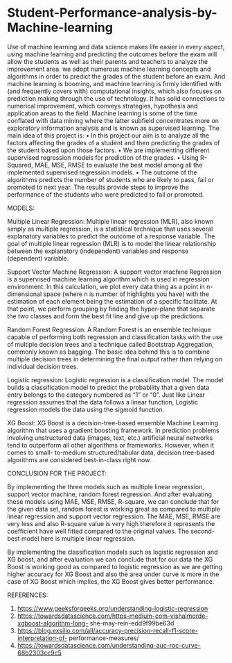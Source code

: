 # Student-Performance-analysis-by-Machine-learning
Use of machine learning and data science makes life easier in every aspect, using machine learning and predicting the outcomes before the exam will allow the students as well as their parents and teachers to analyze the improvement area. we adopt numerous machine learning concepts and algorithms in order to predict the grades of the student before an exam. And machine learning is booming, and machine learning is firmly identified with (and frequently covers with) computational insights, which also focuses on prediction making through the use of technology. It has solid connections to numerical improvement, which conveys strategies, hypothesis and application areas to the field. Machine learning is some of the time conflated with data mining where the latter subfield concentrates more on exploratory information analysis and is known as supervised learning.
The main idea of this project is:
• In this project our aim is to analyze all the factors affecting the grades of a student and then predicting the grades of the student based upon those factors.
• We are implementing different supervised regression models for prediction of the grades.
• Using R-Squared, MAE, MSE, RMSE to evaluate the best model among all the
implemented supervised regression models.
• The outcome of the algorithms predicts the number of students who are likely to pass,
fail or promoted to next year. The results provide steps to improve the performance of the students who were predicted to fail or promoted.


MODELS:

Multiple Linear Regression: Multiple linear regression (MLR), also known simply as multiple regression, is a statistical technique that uses several explanatory variables to predict the outcome of a response variable. The goal of multiple linear regression (MLR) is to model the linear relationship between the explanatory (independent) variables and response (dependent) variable.

Support Vector Machine Regression: A support vector machine Regression is a supervised machine learning algorithm which is used in regression environment. In this calculation, we plot every data thing as a point in n- dimensional space (where n is number of highlights you have) with the estimation of each element being the estimation of a specific facilitate. At that point, we perform grouping by finding the hyper-plane that separate the two classes and form the best fit line and give up the predictions.

Random Forest Regression: A Random Forest is an ensemble technique capable of performing both regression and classification tasks with the use of multiple decision trees and a technique called Bootstrap Aggregation, commonly known as bagging. The basic idea behind this is to combine multiple decision trees in determining the final output rather than relying on individual decision trees.

Logistic regression: Logistic regression is a classification model. The model builds a classification model to predict the probability that a given data entry belongs to the category numbered as “1” or “0”. Just like Linear regression assumes that the data follows a linear function, Logistic regression models the data using the sigmoid function.

XG Boost: XG Boost is a decision-tree-based ensemble Machine Learning algorithm that uses a gradient boosting framework. In prediction problems involving unstructured data (images, text, etc.) artificial neural networks tend to outperform all other algorithms or frameworks. However, when it comes to small- to-medium structured/tabular data, decision tree-based algorithms are considered best-in-class right now.

CONCLUSION FOR THE PROJECT:

By implementing the three models such as multiple linear regression, support vector machine, random forest regression. And after evaluating these models using MAE, MSE, RMSE, R-square, we can conclude that for the given data set, random forest is working great as compared to multiple linear regression and support vector regression. The MAE, MSE, RMSE are very less and also R-square value is very high therefore it represents the coefficient have well fitted compared to the original values. The second- best model here is multiple linear regression.

By implementing the classification models such as logistic regression and XG boost, and after evaluation we can conclude that for our data the XG Boost is working good as compared to logistic regression as we are getting higher accuracy for XG Boost and also the area under curve is more in the case of XG Boost which implies, the XG Boost gives better performance.

REFERENCES: 

1. https://www.geeksforgeeks.org/understanding-logistic-regression
2. https://towardsdatascience.com/https-medium-com-vishalmorde-xgboost-algorithm-long-
she-may-rein-edd9f99be63d
3. https://blog.exsilio.com/all/accuracy-precision-recall-f1-score-interpretation-of-
performance-measures/
4. https://towardsdatascience.com/understanding-auc-roc-curve-68b2303cc9c5

